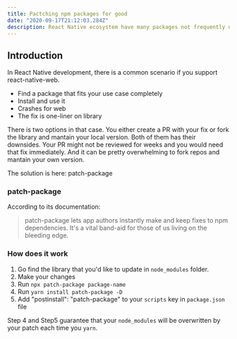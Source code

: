 ```yaml
---
title: Pactching npm packages for good
date: "2020-09-17T21:12:03.284Z"
description: React Native ecosystem have many packages not frequently updated and I will work through how to bandaid those packages
---
```


## Introduction

In React Native development, there is a common scenario if you support react-native-web. 

- Find a package that fits your use case completely
- Install and use it
- Crashes for web
- The fix is one-liner on library

There is two options in that case. You either create a PR with your fix or fork the library and mantain your local version. Both of them has their downsides. Your PR might not be reviewed for weeks and you would need that fix immediately. And it can be pretty overwhelming to fork repos and mantain your own version. 

The solution is here: patch-package

### patch-package

According to its documentation:

> patch-package lets app authors instantly make and keep fixes to npm dependencies. It's a vital band-aid for those of us living on the bleeding edge.

### How does it work

1. Go find the library that you'd like to update in `node_modules` folder. 
2. Make your changes
3. Run `npx patch-package package-name`
4. Run `yarn install patch-package -D`
5. Add "postinstall": "patch-package" to your `scripts` key in `package.json` file

Step 4 and Step5 guarantee that your `node_modules` will be overwritten by your patch each time you `yarn`.